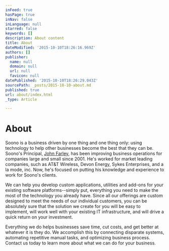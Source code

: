 ```yaml
---
inFeed: true
hasPage: true
inNav: false
inLanguage: null
starred: false
keywords: []
description: About content
title: About
dateModified: '2015-10-10T18:26:16.969Z'
authors: []
publisher:
  name: null
  domain: null
  url: null
  favicon: null
datePublished: '2015-10-10T18:26:29.043Z'
sourcePath: _posts/2015-10-10-about.md
published: true
url: about/index.html
_type: Article

---
```

# About

Soono is a business driven by one thing and one thing only: using technology to help other businesses become the best that they can be. Soono's Principal, [John Farley][0], has been improving business operations for companies large and small since 2001\. He's worked for market leading companies, such as AT&T Wireless, Devon Energy, Sykes Enterprises, and a la mode, inc. Now, he's focused on putting his knowledge and experience to work for Soono's clients.

We can help you develop custom applications, utilities and add-ons for your existing software platforms--simply put, everything you need to make the most of the technology you already have. Since all our offerings are custom designed to meet the needs of our individual customers, you can be absolutely sure that the solution we create for you will be easy to implement, will work well with your existing IT infrastructure, and will drive a quick return on your investment.

Everything we do helps businesses save time, cut costs, and get better at whatever it is they do. We accomplish this by connecting disparate systems, automating repetitive manual tasks, and optimizing business process. Contact us today to learn more about what we can do for your business.

[0]: http://www.linkedin.com/in/johnmfarley/ "View John's LinkedIn Profile"